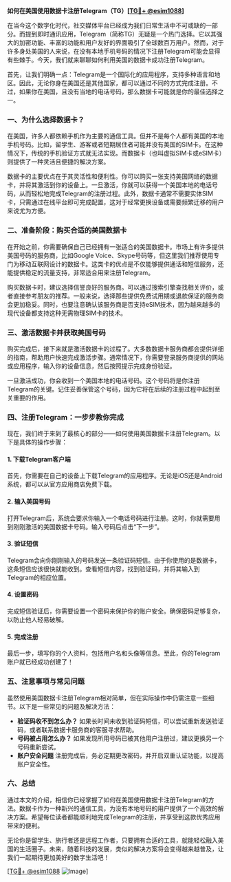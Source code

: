 **如何在美国使用数据卡注册Telegram（TG）[[TG💪+ @esim1088](https://t.me/s/esim1088)]**

在当今这个数字化时代，社交媒体平台已经成为我们日常生活中不可或缺的一部分。而提到即时通讯应用，Telegram（简称TG）无疑是一个热门选择。它以其强大的加密功能、丰富的功能和用户友好的界面吸引了全球数百万用户。然而，对于许多身处美国的人来说，在没有本地手机号码的情况下注册Telegram可能会显得有些棘手。今天，我们就来聊聊如何利用美国的数据卡成功注册Telegram。

首先，让我们明确一点：Telegram是一个国际化的应用程序，支持多种语言和地区。因此，无论你身在美国还是其他国家，都可以通过不同的方式完成注册。不过，如果你在美国，且没有当地的电话号码，那么数据卡可能就是你的最佳选择之一。

### **一、为什么选择数据卡？**

在美国，许多人都依赖手机作为主要的通信工具。但并不是每个人都有美国的本地手机号码。比如，留学生、游客或者短期居住者可能并没有美国的SIM卡。在这种情况下，传统的手机验证方式就无法实现。而数据卡（也叫虚拟SIM卡或eSIM卡）则提供了一种灵活且便捷的解决方案。

数据卡的主要优点在于其灵活性和便利性。你可以购买一张支持美国网络的数据卡，并将其激活到你的设备上。一旦激活，你就可以获得一个美国本地的电话号码，从而轻松地完成Telegram的注册过程。此外，数据卡通常不需要实体SIM卡，只需通过在线平台即可完成配置，这对于经常更换设备或需要频繁迁移的用户来说尤为方便。

### **二、准备阶段：购买合适的美国数据卡**

在开始之前，你需要确保自己已经拥有一张适合的美国数据卡。市场上有许多提供美国号码的服务商，比如Google Voice、Skype号码等，但这里我们推荐使用专门为移动互联网设计的数据卡。这类卡的优点是不仅能够提供通话和短信服务，还能提供稳定的流量支持，非常适合用来注册Telegram。

购买数据卡时，建议选择信誉良好的服务商。可以通过搜索引擎查找相关评价，或者直接参考朋友的推荐。一般来说，选择那些提供免费试用期或退款保证的服务商会更加稳妥。同时，也要注意确认该服务商是否支持eSIM技术，因为越来越多的现代设备都支持这种无需物理SIM卡的技术。

### **三、激活数据卡并获取美国号码**

购买完成后，接下来就是激活数据卡的过程了。大多数数据卡服务商都会提供详细的指南，帮助用户快速完成激活步骤。通常情况下，你需要登录服务商提供的网站或应用程序，输入你的设备信息，然后按照提示完成身份验证。

一旦激活成功，你会收到一个美国本地的电话号码。这个号码将是你注册Telegram的关键。记住妥善保管这个号码，因为它将在后续的注册过程中起到至关重要的作用。

### **四、注册Telegram：一步步教你完成**

现在，我们终于来到了最核心的部分——如何使用美国数据卡注册Telegram。以下是具体的操作步骤：

#### **1. 下载Telegram客户端**
首先，你需要在自己的设备上下载Telegram的应用程序。无论是iOS还是Android系统，都可以从官方应用商店免费下载。

#### **2. 输入美国号码**
打开Telegram后，系统会要求你输入一个电话号码进行注册。这时，你就需要用到刚刚激活的美国数据卡号码。输入号码后点击“下一步”。

#### **3. 验证短信**
Telegram会向你刚刚输入的号码发送一条验证码短信。由于你使用的是数据卡，这条短信应该很快就能收到。查看短信内容，找到验证码，并将其输入到Telegram的相应位置。

#### **4. 设置密码**
完成短信验证后，你需要设置一个密码来保护你的账户安全。确保密码足够复杂，以防止他人轻易破解。

#### **5. 完成注册**
最后一步，填写你的个人资料，包括用户名和头像等信息。至此，你的Telegram账户就已经成功创建了！

### **五、注意事项与常见问题**

虽然使用美国数据卡注册Telegram相对简单，但在实际操作中仍需注意一些细节。以下是一些常见的问题及解决方法：

- **验证码收不到怎么办？** 如果长时间未收到验证码短信，可以尝试重新发送验证码，或者联系数据卡服务商的客服寻求帮助。
- **号码被占用怎么办？** 如果发现所用号码已被其他用户注册过，建议更换另一个号码重新尝试。
- **账户安全问题** 注册完成后，务必定期更改密码，并开启双重认证功能，以提高账户安全性。

### **六、总结**

通过本文的介绍，相信你已经掌握了如何在美国使用数据卡注册Telegram的方法。数据卡作为一种新兴的通信工具，为没有本地号码的用户提供了一个高效的解决方案。希望每位读者都能顺利地完成Telegram的注册，并享受到这款优秀应用带来的便利。

无论你是留学生、旅行者还是远程工作者，只要拥有合适的工具，就能轻松融入美国的生活圈子。未来，随着科技的发展，类似的解决方案将会变得越来越普及，让我们一起期待更加美好的数字生活吧！

[[TG💪+ @esim1088](https://t.me/s/esim1088) ![Image](https://i.postimg.cc/4NQfJmqS/Snipaste-2025-05-13-00-14-12.png)]